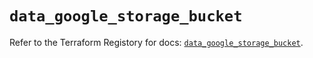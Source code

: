 # `data_google_storage_bucket`

Refer to the Terraform Registory for docs: [`data_google_storage_bucket`](https://www.terraform.io/docs/providers/google-beta/d/google_storage_bucket).
